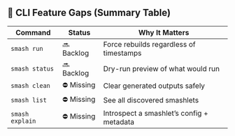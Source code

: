 ## 📝 CLI Feature Gaps (Summary Table)

| Command         | Status      | Why It Matters                            |
| --------------- | ----------- | ----------------------------------------- |
| `smash run`     | 🔜 Backlog  | Force rebuilds regardless of timestamps   |
| `smash status`  | 🔜 Backlog  | Dry-run preview of what would run         |
| `smash clean`   | ⛔️ Missing | Clear generated outputs safely            |
| `smash list`    | ⛔️ Missing | See all discovered smashlets              |
| `smash explain` | ⛔️ Missing | Introspect a smashlet’s config + metadata |
